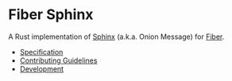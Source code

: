 # Fiber Sphinx

A Rust implementation of [Sphinx][] (a.k.a. Onion Message) for [Fiber][].

- [Specification](docs/spec.md)
- [Contributing Guidelines](docs/CONTRIBUTING.md)
- [Development](docs/development.md)

[Sphinx]: http://www.cypherpunks.ca/~iang/pubs/Sphinx_Oakland09.pdf
[Fiber]: https://github.com/nervosnetwork/fiber
